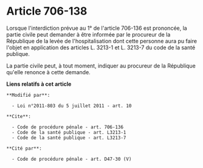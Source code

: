 # Article 706-138

Lorsque l'interdiction prévue au 1° de l'article 706-136 est prononcée, la partie civile peut demander à être informée par le
procureur de la République de la levée de l'hospitalisation dont cette personne aura pu faire l'objet en application des
articles L. 3213-1 et L. 3213-7 du code de la santé publique. 

La partie civile peut, à tout moment, indiquer au procureur de la République qu'elle renonce à cette demande.

**Liens relatifs à cet article**

	**Modifié par**:

	  - Loi n°2011-803 du 5 juillet 2011 - art. 10

	**Cite**:

	  - Code de procédure pénale - art. 706-136
	  - Code de la santé publique - art. L3213-1
	  - Code de la santé publique - art. L3213-7

	**Cité par**:

	  - Code de procédure pénale - art. D47-30 (V)
